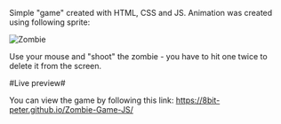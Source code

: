 Simple "game" created with HTML, CSS and JS. Animation was created using following sprite:

![Zombie](http://www.wdrfree.com/public/demos/animatespritekeyframes/walkingdead.png)

Use your mouse and "shoot" the zombie - you have to hit one twice to delete it from the screen.

#Live preview#

You can view the game by following this link: https://8bit-peter.github.io/Zombie-Game-JS/
